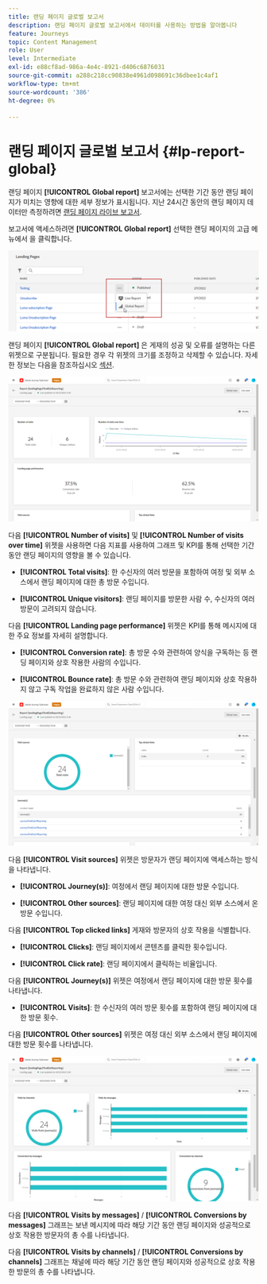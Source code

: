```yaml
---
title: 랜딩 페이지 글로벌 보고서
description: 랜딩 페이지 글로벌 보고서에서 데이터를 사용하는 방법을 알아봅니다
feature: Journeys
topic: Content Management
role: User
level: Intermediate
exl-id: e88cf8ad-986a-4e4c-8921-d406c6876031
source-git-commit: a288c218cc90838e4961d098691c36dbee1c4af1
workflow-type: tm+mt
source-wordcount: '386'
ht-degree: 0%

---
```


# 랜딩 페이지 글로벌 보고서 {#lp-report-global}

랜딩 페이지 **[!UICONTROL Global report]** 보고서에는 선택한 기간 동안 랜딩 페이지가 미치는 영향에 대한 세부 정보가 표시됩니다. 지난 24시간 동안의 랜딩 페이지 데이터만 측정하려면 [랜딩 페이지 라이브 보고서](lp-report-live.md).

보고서에 액세스하려면 **[!UICONTROL Global report]** 선택한 랜딩 페이지의 고급 메뉴에서 을 클릭합니다.

![](assets/landing_page_report_7.png)

랜딩 페이지 **[!UICONTROL Global report]** 은 게재의 성공 및 오류를 설명하는 다른 위젯으로 구분됩니다. 필요한 경우 각 위젯의 크기를 조정하고 삭제할 수 있습니다. 자세한 정보는 다음을 참조하십시오 [섹션](global-report.md).

![](assets/landing_page_report_4.png)

다음 **[!UICONTROL Number of visits]** 및 **[!UICONTROL Number of visits over time]** 위젯을 사용하면 다음 지표를 사용하여 그래프 및 KPI를 통해 선택한 기간 동안 랜딩 페이지의 영향을 볼 수 있습니다.

* **[!UICONTROL Total visits]**: 한 수신자의 여러 방문을 포함하여 여정 및 외부 소스에서 랜딩 페이지에 대한 총 방문 수입니다.

* **[!UICONTROL Unique visitors]**: 랜딩 페이지를 방문한 사람 수, 수신자의 여러 방문이 고려되지 않습니다.

다음 **[!UICONTROL Landing page performance]** 위젯은 KPI를 통해 메시지에 대한 주요 정보를 자세히 설명합니다.

* **[!UICONTROL Conversion rate]**: 총 방문 수와 관련하여 양식을 구독하는 등 랜딩 페이지와 상호 작용한 사람의 수입니다.

* **[!UICONTROL Bounce rate]**: 총 방문 수와 관련하여 랜딩 페이지와 상호 작용하지 않고 구독 작업을 완료하지 않은 사람 수입니다.

![](assets/landing_page_report_5.png)

다음 **[!UICONTROL Visit sources]** 위젯은 방문자가 랜딩 페이지에 액세스하는 방식을 나타냅니다.

* **[!UICONTROL Journey(s)]**: 여정에서 랜딩 페이지에 대한 방문 수입니다.

* **[!UICONTROL Other sources]**: 랜딩 페이지에 대한 여정 대신 외부 소스에서 온 방문 수입니다.

다음 **[!UICONTROL Top clicked links]** 게재와 방문자의 상호 작용을 식별합니다.

* **[!UICONTROL Clicks]**: 랜딩 페이지에서 콘텐츠를 클릭한 횟수입니다.

* **[!UICONTROL Click rate]**: 랜딩 페이지에서 클릭하는 비율입니다.

다음 **[!UICONTROL Journey(s)]** 위젯은 여정에서 랜딩 페이지에 대한 방문 횟수를 나타냅니다.

* **[!UICONTROL Visits]**: 한 수신자의 여러 방문 횟수를 포함하여 랜딩 페이지에 대한 방문 횟수.

다음 **[!UICONTROL Other sources]** 위젯은 여정 대신 외부 소스에서 랜딩 페이지에 대한 방문 횟수를 나타냅니다.

![](assets/landing_page_report_6.png)

다음 **[!UICONTROL Visits by messages]** / **[!UICONTROL Conversions by messages]** 그래프는 보낸 메시지에 따라 해당 기간 동안 랜딩 페이지와 성공적으로 상호 작용한 방문자의 총 수를 나타냅니다.

다음 **[!UICONTROL Visits by channels]** / **[!UICONTROL Conversions by channels]** 그래프는 채널에 따라 해당 기간 동안 랜딩 페이지와 성공적으로 상호 작용한 방문의 총 수를 나타냅니다.
